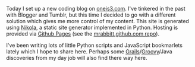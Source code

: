 <!-- 
.. title: oneis3.com
.. slug: oneis3com
.. date: 2013/01/12 23:26:58
.. tags: Github Nikola
.. link: 
.. description: 
-->

Today I set up a new coding blog on [oneis3.com](http://oneis3.com).  I've tinkered in the past with Blogger and Tumblr, but this time I decided to go with a different solution which gives me more control of my content.  This site is generated using [Nikola](http://nikola.ralsina.com.ar), a static site generator implemented in Python.  Hosting is provided via [Github Pages](http://pages.github.com) (see the [mrabbitt.github.com repo](https://github.com/mrabbitt/mrabbitt.github.com)).

I've been writing lots of little Python scripts and JavaScript bookmarlets lately which I hope to share here.  Perhaps some [Grails](http://grails.org)/[Groovy](http://groovy.codehaus.org)/Java discoveries from my day job will also find there way here.
